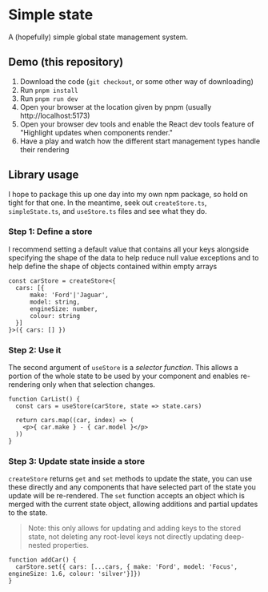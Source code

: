# Simple state

A (hopefully) simple global state management system.

## Demo (this repository)

1. Download the code (`git checkout`, or some other way of downloading)
2. Run `pnpm install`
3. Run `pnpm run dev`
4. Open your browser at the location given by pnpm (usually http://localhost:5173)
5. Open your browser dev tools and enable the React dev tools feature of "Highlight updates when components render."
6. Have a play and watch how the different start management types handle their rendering

## Library usage

I hope to package this up one day into my own npm package, so hold on tight for that one.
In the meantime, seek out `createStore.ts`, `simpleState.ts`, and `useStore.ts` files and see what they do.


### Step 1: Define a store

I recommend setting a default value that contains all your keys alongside specifying the shape of the data to help
reduce null value exceptions and to help define the shape of objects contained within empty arrays


```tsx
const carStore = createStore<{
  cars: [{
      make: 'Ford'|'Jaguar',
      model: string,
      engineSize: number,
      colour: string
  }]
}>({ cars: [] })
```


### Step 2: Use it

The second argument of `useStore` is a _selector function_.  This allows a portion of the whole state to be used by your
component and enables re-rendering only when that selection changes.

```tsx
function CarList() {
  const cars = useStore(carStore, state => state.cars)
  
  return cars.map((car, index) => (
    <p>{ car.make } - { car.model }</p>
  ))
}
```


### Step 3: Update state inside a store

`createStore` returns `get` and `set` methods to update the state, you can use these directly and any components that
have selected part of the state you update will be re-rendered.  The `set` function accepts an object which is merged
with the current state object, allowing additions and partial updates to the state.

> Note: this only allows for updating and adding keys to the stored state, not deleting any root-level keys not directly
> updating deep-nested properties.

```tsx
function addCar() {
  carStore.set({ cars: [...cars, { make: 'Ford', model: 'Focus', engineSize: 1.6, colour: 'silver'}]})
}
```
